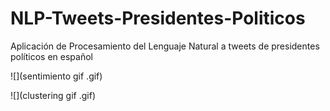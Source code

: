 # NLP-Tweets-Presidentes-Politicos
Aplicación de Procesamiento del Lenguaje Natural a tweets de presidentes políticos en español


![](sentimiento gif .gif)


![](clustering gif .gif)
